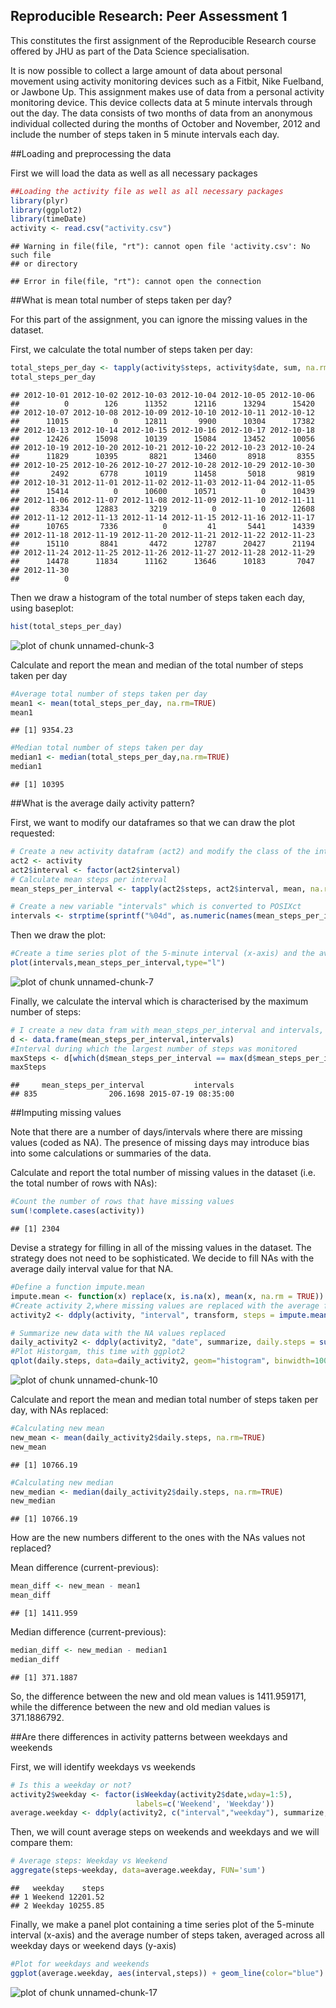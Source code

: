 Reproducible Research: Peer Assessment 1
---

This constitutes the first assignment of the Reproducible Research course offered by JHU as part of the Data Science specialisation. 

It is now possible to collect a large amount of data about personal movement using activity monitoring devices such as a Fitbit, Nike Fuelband, or Jawbone Up. This assignment makes use of data from a personal activity monitoring device. This device collects data at 5 minute intervals through out the day. The data consists of two months of data from an anonymous individual collected during the months of October and November, 2012 and include the number of steps taken in 5 minute intervals each day.

##Loading and preprocessing the data

First we will load the data as well as all necessary packages


```r
##Loading the activity file as well as all necessary packages
library(plyr)
library(ggplot2)
library(timeDate)
activity <- read.csv("activity.csv")
```

```
## Warning in file(file, "rt"): cannot open file 'activity.csv': No such file
## or directory
```

```
## Error in file(file, "rt"): cannot open the connection
```

##What is mean total number of steps taken per day?

For this part of the assignment, you can ignore the missing values in the dataset.

First, we calculate the total number of steps taken per day:


```r
total_steps_per_day <- tapply(activity$steps, activity$date, sum, na.rm=TRUE)
total_steps_per_day
```

```
## 2012-10-01 2012-10-02 2012-10-03 2012-10-04 2012-10-05 2012-10-06 
##          0        126      11352      12116      13294      15420 
## 2012-10-07 2012-10-08 2012-10-09 2012-10-10 2012-10-11 2012-10-12 
##      11015          0      12811       9900      10304      17382 
## 2012-10-13 2012-10-14 2012-10-15 2012-10-16 2012-10-17 2012-10-18 
##      12426      15098      10139      15084      13452      10056 
## 2012-10-19 2012-10-20 2012-10-21 2012-10-22 2012-10-23 2012-10-24 
##      11829      10395       8821      13460       8918       8355 
## 2012-10-25 2012-10-26 2012-10-27 2012-10-28 2012-10-29 2012-10-30 
##       2492       6778      10119      11458       5018       9819 
## 2012-10-31 2012-11-01 2012-11-02 2012-11-03 2012-11-04 2012-11-05 
##      15414          0      10600      10571          0      10439 
## 2012-11-06 2012-11-07 2012-11-08 2012-11-09 2012-11-10 2012-11-11 
##       8334      12883       3219          0          0      12608 
## 2012-11-12 2012-11-13 2012-11-14 2012-11-15 2012-11-16 2012-11-17 
##      10765       7336          0         41       5441      14339 
## 2012-11-18 2012-11-19 2012-11-20 2012-11-21 2012-11-22 2012-11-23 
##      15110       8841       4472      12787      20427      21194 
## 2012-11-24 2012-11-25 2012-11-26 2012-11-27 2012-11-28 2012-11-29 
##      14478      11834      11162      13646      10183       7047 
## 2012-11-30 
##          0
```

Then we draw a histogram of the total number of steps taken each day, using baseplot:

```r
hist(total_steps_per_day)
```

![plot of chunk unnamed-chunk-3](figure/unnamed-chunk-3-1.png) 

Calculate and report the mean and median of the total number of steps taken per day


```r
#Average total number of steps taken per day
mean1 <- mean(total_steps_per_day, na.rm=TRUE)
mean1
```

```
## [1] 9354.23
```


```r
#Median total number of steps taken per day
median1 <- median(total_steps_per_day,na.rm=TRUE)
median1
```

```
## [1] 10395
```

##What is the average daily activity pattern?

First, we want to modify our dataframes so that we can draw the plot requested:


```r
# Create a new activity datafram (act2) and modify the class of the interval
act2 <- activity
act2$interval <- factor(act2$interval)
# Calculate mean steps per interval
mean_steps_per_interval <- tapply(act2$steps, act2$interval, mean, na.rm=TRUE)

# Create a new variable "intervals" which is converted to POSIXct
intervals <- strptime(sprintf("%04d", as.numeric(names(mean_steps_per_interval))), format="%H%M")
```

Then we draw the plot:


```r
#Create a time series plot of the 5-minute interval (x-axis) and the average number of steps taken, averaged across all days (y-axis)
plot(intervals,mean_steps_per_interval,type="l")
```

![plot of chunk unnamed-chunk-7](figure/unnamed-chunk-7-1.png) 

Finally, we calculate the interval which is characterised by the maximum number of steps:



```r
# I create a new data fram with mean_steps_per_interval and intervals, so that I can extract the requested value easily
d <- data.frame(mean_steps_per_interval,intervals)
#Interval during which the largest number of steps was monitored
maxSteps <- d[which(d$mean_steps_per_interval == max(d$mean_steps_per_interval)), ]
maxSteps
```

```
##     mean_steps_per_interval           intervals
## 835                206.1698 2015-07-19 08:35:00
```

##Imputing missing values

Note that there are a number of days/intervals where there are missing values (coded as NA). The presence of missing days may introduce bias into some calculations or summaries of the data.

Calculate and report the total number of missing values in the dataset (i.e. the total number of rows with NAs):


```r
#Count the number of rows that have missing values
sum(!complete.cases(activity))
```

```
## [1] 2304
```
Devise a strategy for filling in all of the missing values in the dataset. The strategy does not need to be sophisticated. We decide to fill NAs with the average daily interval value for that NA.


```r
#Define a function impute.mean
impute.mean <- function(x) replace(x, is.na(x), mean(x, na.rm = TRUE))
#Create activity 2,where missing values are replaced with the average for that time interval
activity2 <- ddply(activity, "interval", transform, steps = impute.mean(steps))

# Summarize new data with the NA values replaced
daily_activity2 <- ddply(activity2, "date", summarize, daily.steps = sum(steps))
#Plot Historgam, this time with ggplot2
qplot(daily.steps, data=daily_activity2, geom="histogram", binwidth=1000)
```

![plot of chunk unnamed-chunk-10](figure/unnamed-chunk-10-1.png) 

Calculate and report the mean and median total number of steps taken per day, with NAs replaced:


```r
#Calculating new mean
new_mean <- mean(daily_activity2$daily.steps, na.rm=TRUE)
new_mean
```

```
## [1] 10766.19
```


```r
#Calculating new median
new_median <- median(daily_activity2$daily.steps, na.rm=TRUE)
new_median
```

```
## [1] 10766.19
```

How are the new numbers different to the ones with the NAs values not replaced?

Mean difference (current-previous):


```r
mean_diff <- new_mean - mean1
mean_diff
```

```
## [1] 1411.959
```

Median difference (current-previous):


```r
median_diff <- new_median - median1
median_diff
```

```
## [1] 371.1887
```

So, the difference between the new and old mean values is 1411.959171, while the difference between the new and old median values is 371.1886792. 


##Are there differences in activity patterns between weekdays and weekends

First, we will identify weekdays vs weekends


```r
# Is this a weekday or not?
activity2$weekday <- factor(isWeekday(activity2$date,wday=1:5),
                            labels=c('Weekend', 'Weekday'))
average.weekday <- ddply(activity2, c("interval","weekday"), summarize, steps = mean(steps))
```

Then, we will count average steps on weekends and weekdays and we will compare them:


```r
# Average steps: Weekday vs Weekend
aggregate(steps~weekday, data=average.weekday, FUN='sum')
```

```
##   weekday    steps
## 1 Weekend 12201.52
## 2 Weekday 10255.85
```

Finally, we make a panel plot containing a time series plot of the 5-minute interval (x-axis) and the average number of steps taken, averaged across all weekday days or weekend days (y-axis)


```r
#Plot for weekdays and weekends
ggplot(average.weekday, aes(interval,steps)) + geom_line(color="blue") + xlab("Interval") +ylab("Average Steps") + facet_wrap(~weekday, nrow=2)
```

![plot of chunk unnamed-chunk-17](figure/unnamed-chunk-17-1.png) 

